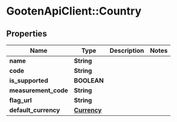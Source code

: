 # GootenApiClient::Country

## Properties
Name | Type | Description | Notes
------------ | ------------- | ------------- | -------------
**name** | **String** |  | 
**code** | **String** |  | 
**is_supported** | **BOOLEAN** |  | 
**measurement_code** | **String** |  | 
**flag_url** | **String** |  | 
**default_currency** | [**Currency**](Currency.md) |  | 



